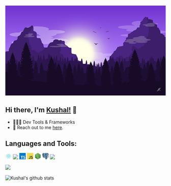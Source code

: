 <p align="center">
<img src="https://github.com/KushalP47/KushalP47/blob/main/desktop-wallpaper-purple-artistic-landscape-digital-art-sunset-artist-and-background.jpg" height="50%"/>
</p>

## Hi there, I'm [Kushal!](https://github.com/KushalP47/) 👋

- 👨🏽‍💻 Dev Tools & Frameworks
- 💬 Reach out to me [here](mailto:kushalp4774@gmail.com).

## Languages and Tools:

<code><img height="20" src="https://raw.githubusercontent.com/github/explore/master/topics/react/react.png"/></code>
<code><img height="20" src="https://nextjs.org/static/favicon/favicon-32x32.png"/></code>
<code><img height="20" src="https://raw.githubusercontent.com/github/explore/master/topics/typescript/typescript.png"/></code>
<code><img height="20" src="https://raw.githubusercontent.com/github/explore/master/topics/javascript/javascript.png"/></code>
<code><img height="20" src="https://raw.githubusercontent.com/github/explore/master/topics/nodejs/nodejs.png"/></code>
<code><img height="20" src="https://raw.githubusercontent.com/github/explore/master/topics/postgresql/postgresql.png"></code>
<code><img height="20" src="https://avatars.githubusercontent.com/u/45120?s=200&v=4"></code>

![](https://komarev.com/ghpvc/?username=KushalP47&color=blueviolet)

![Kushal's github stats](https://github-readme-stats.vercel.app/api?username=KushalP47&count_private=true&include_all_commits=true&hide_border=true&show_icons=true&count_private=true&title_color=ffffff&text_color=c9cacc&icon_color=58a6ff&bg_color=161b22)
